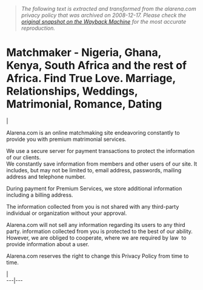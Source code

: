 > *The following text is extracted and transformed from the alarena.com privacy policy that was archived on 2008-12-17. Please check the [original snapshot on the Wayback Machine](https://web.archive.org/web/20081217160509id_/http%3A//www.alarena.com/home/privacy) for the most accurate reproduction.*

# Matchmaker - Nigeria, Ghana, Kenya, South Africa and the rest of Africa. Find True Love. Marriage, Relationships, Weddings, Matrimonial, Romance, Dating

| 

Alarena.com is an online matchmaking site endeavoring constantly to provide you with premium matrimonial services.

We use a secure server for payment transactions to protect the information of our clients.  
We constantly save information from members and other users of our site. It includes, but may not be limited to, email address, passwords, mailing address and telephone number.

During payment for Premium Services, we store additional information including a billing address.

The information collected from you is not shared with any third-party individual or organization without your approval.

Alarena.com will not sell any information regarding its users to any third party. information collected from you is protected to the best of our ability. However, we are obliged to cooperate, where we are required by law  to provide information about a user.

Alarena.com reserves the right to change this Privacy Policy from time to time.

|   
---|---
